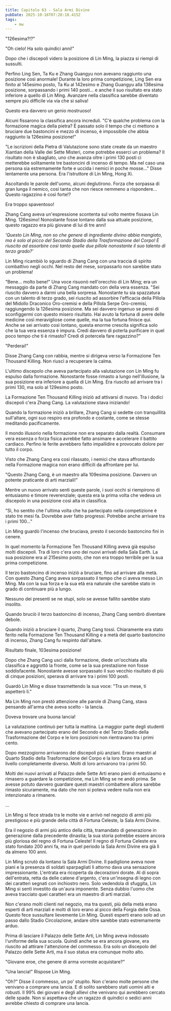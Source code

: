```yaml
---
title: Capitolo 63 - Sala Armi Divine
pubDate: 2025-10-16T07:28:18.415Z
tags:
    - mw
---
```



"126esima?!?"


"Oh cielo! Ha solo quindici anni!"


Dopo che i discepoli videro la posizione di Lin Ming, la piazza si riempì di sussulti.


Perfino Ling Sen, Ta Ku e Zhang Guangyu non avevano raggiunto una posizione così anormale!
Durante la loro prima competizione, Ling Sen era finito al 145esimo posto, Ta Ku al 142esimo e Zhang Guangyu alla 138esima posizione, sorpassando i primi 140 posti... e anche il suo risultato era stato inferiore a quello di Lin Ming. Avanzare nella classifica sarebbe diventato sempre più difficile via via che si saliva!


Questo era davvero un genio mostruoso!


Alcuni fissarono la classifica ancora increduli. "C'è qualche problema con la formazione magica della pietra? È passato solo il tempo che ci mettono a bruciare due bastoncini e mezzo di incenso, è impossibile che abbia raggiunto la 126esima posizione!"


"Le iscrizioni della Pietra di Valutazione sono state create da un maestro Xiantian della Valle dei Sette Misteri, come potrebbe esserci un problema? Il risultato non è sbagliato, uno che avanza oltre i primi 130 posti ci metterebbe solitamente tre bastoncini di incenso di tempo. Ma nel caso una persona sia estremamente forte e uccida i nemici in poche mosse..." Disse lentamente una persona. Era l'istruttore di Lin Ming, Hong Xi.


Ascoltando le parole dell'uomo, alcuni deglutirono. Forza che sorpassa di gran lunga il nemico, così tanta che non riesce nemmeno a rispondere...
Questo ragazzino è così forte!?


Era troppo spaventoso!


Zhang Cang aveva un'espressione scontenta sul volto mentre fissava Lin Ming. 126esimo! Nonostante fosse lontano dalla sua attuale posizione, questo ragazzo era più giovane di lui di tre anni!


<em>'Questo Lin Ming, non so che genere di ingrediente divino abbia mangiato, ma è solo al picco del Secondo Stadio della Trasformazione del Corpo! È riuscito ad assorbire così tanto quelle due pillole nonostante il suo talento di terzo grado?'</em>


Lin Ming ricambiò lo sguardo di Zhang Cang con una traccia di spirito combattivo negli occhi. Nel resto del mese, sorpassarlo non sarebbe stato un problema!


"Bene... molto bene!" Una voce risuonò nell'orecchio di Lin Ming; era un messaggio da parte di Zhang Cang mandato con della vera essenza.
"Sei riuscito davvero a darmi una bella sorpresa. Nonostante tu sia spazzatura con un talento di terzo grado, sei riuscito ad assorbire l'efficacia della Pillola del Midollo Draconico Oro-cremisi e della Pillola Serpe Oro-cremisi, raggiungendo la 126esima posizione.
Ma sei davvero ingenuo se pensi di sconfiggermi con questo misero risultato. Hai avuto la fortuna di avere delle medicine così meravigliose come quelle, ma la tua fortuna finisce qui. Anche se sei arrivato così lontano, questa enorme crescita significa solo che la tua vera essenza è impura. Credi davvero di poterla purificare in quel poco tempo che ti è rimasto? Credi di potercela fare ragazzino?"


"Perderai!"


Disse Zhang Cang con rabbia, mentre si dirigeva verso la Formazione Ten Thousand Killing. Non riuscì a recuperare la calma.


L'ultimo discepolo che aveva partecipato alla valutazione con Lin Ming fu espulso dalla formazione.
Nonostante fosse rimasto a lungo nell'illusione, la sua posizione era inferiore a quella di Lin Ming. Era riuscito ad arrivare tra i primi 130, ma solo al 129esimo posto.


La Formazione Ten Thousand Killing iniziò ad attivarsi di nuovo. Tra i dodici discepoli c'era Zhang Cang. La valutazione stava iniziando!


Quando la formazione iniziò a brillare, Zhang Cang si sedette con tranquillità sull'altare, ogni suo respiro era profondo e costante, come se stesse meditando pacificamente.


Il mondo illusorio nella formazione non era separato dalla realtà. Consumare vera essenza o forza fisica avrebbe fatto ansimare e accelerare il battito cardiaco. Perfino le ferite avrebbero fatto impallidire e provocato dolore per tutto il corpo.


Visto che Zhang Cang era così rilassato, i nemici che stava affrontando nella Formazione magica non erano difficili da affrontare per lui.


"Questo Zhang Cang, è un maestro alla 109esima posizione.
Davvero un potente praticante di arti marziali!"


Mentre un nuovo arrivato sentì queste parole, i suoi occhi si riempirono di entusiasmo e timore reverenziale; questa era la prima volta che vedeva un discepolo in una posizione così alta in classifica.


"Sì, ho sentito che l'ultima volta che ha partecipato nella competizione è stato tre mesi fa. Dovrebbe aver fatto progressi. Potrebbe anche arrivare tra i primi 100..."


Lin Ming guardò l'incenso che bruciava, presto il secondo bastoncino finì in cenere.


In quel momento la Formazione Ten Thousand Killing aveva già espulso molti discepoli. Tra di loro c'era uno dei nuovi arrivati della Sala Earth. La sua posizione era al 215esimo posto, che non era troppo terribile per la sua prima competizione.


Il terzo bastoncino di incenso iniziò a bruciare, fino ad arrivare alla metà. Con questo Zhang Cang aveva sorpassato il tempo che ci aveva messo Lin Ming. Ma con la sua forza e la sua età era naturale che sarebbe stato in grado di continuare più a lungo.


Nessuno dei presenti se ne stupì, solo se avesse fallito sarebbe stato insolito.


Quando bruciò il terzo bastoncino di incenso, Zhang Cang sembrò diventare debole.


Quando iniziò a bruciare il quarto, Zhang Cang tossì. Chiaramente era stato ferito nella Formazione Ten Thousand Killing e a metà del quarto bastoncino di incenso, Zhang Cang fu respinto dall'altare.


Risultato finale, 103esima posizione!


Dopo che Zhang Cang uscì dalla formazione, diede un'occhiata alla classifica e aggrottò la fronte, come se la sua prestazione non fosse soddisfacente. Nonostante avesse sorpassato il suo vecchio risultato di più di cinque posizioni, sperava di arrivare tra i primi 100 posti.


Guardò Lin Ming e disse trasmettendo la sua voce: "Tra un mese, ti aspetterò lì."


Ma Lin Ming non prestò attenzione alle parole di Zhang Cang, stava pensando all'arma che aveva scelto - la lancia.


Doveva trovare una buona lancia!


La valutazione continuò per tutta la mattina. La maggior parte degli studenti che avevano partecipato erano del Secondo e del Terzo Stadio della Trasformazione del Corpo e le loro posizioni non rientravano tra i primi cento.


Dopo mezzogiorno arrivarono dei discepoli più anziani. Erano maestri al Quarto Stadio della Trasformazione del Corpo e la loro forza era ad un livello completamente diverso. Molti di loro arrivarono tra i primi 50.


Molti dei nuovi arrivati al Palazzo delle Sette Arti erano pieni di entusiasmo e rimasero a guardare la competizione, ma Lin Ming se ne andò prima. Se avesse potuto davvero guardare questi maestri combattere allora sarebbe rimasto sicuramente, ma dato che non si poteva vedere nulla non era intenzionato a rimanere.


...


Lin Ming si fece strada tra le molte vie e arrivò nel negozio di armi più prestigioso e più grande della città di Fortuna Celeste, la Sala Armi Divine.


Era il negozio di armi più antico della città, tramandato di generazione in generazione dalla precedente dinastia; la sua storia potrebbe essere ancora più gloriosa del regno di Fortuna Celeste! Il regno di Fortuna Celeste era stato fondato 200 anni fa, ma in quel periodo la Sala Armi Divine era già lì da almeno 100 anni.


Lin Ming scrutò da lontano la Sala Armi Divine. Il padiglione aveva nove piani e la presenza di soldati sparpagliati lì attorno dava una sensazione impressionante. L'entrata era ricoperta da decorazioni dorate. Al di sopra dell'entrata, retta da delle catene d'argento, c'era un'insegna di legno con dei caratteri segnati con inchiostro nero. Solo vedendola di sfuggita, Lin Ming si sentì investito da un'aura imponente. Senza dubbio l'uomo che aveva tracciato quei caratteri era un maestro di arti marziali.


Non c'erano molti clienti nel negozio, ma tra questi, più della metà erano esperti di arti marziali e molti di loro erano al picco della Forgia delle Ossa. Questo fece sussultare lievemente Lin Ming. Questi esperti erano solo ad un passo dallo Stadio Circolazione, andare oltre sarebbe stato estremamente arduo.


Prima di lasciare il Palazzo delle Sette Arti, Lin Ming aveva indossato l'uniforme della sua scuola. Quindi anche se era ancora giovane, era riuscito ad attirare l'attenzione del commesso. Era solo un discepolo del Palazzo delle Sette Arti, ma il suo status era comunque molto alto.


"Giovane eroe, che genere di arma vorreste acquistare?"


"Una lancia!" Rispose Lin Ming.


"Oh?" Disse il commesso, un po' stupito. Non c'erano molte persone che venivano a comprare una lancia. E di solito sarebbero stati uomini alti e robusti.
Il 99% dei giovani e degli allievi che venivano qui avrebbero cercato delle spade. Non si aspettava che un ragazzo di quindici o sedici anni avrebbe chiesto di comprare una lancia.
                                


                                



